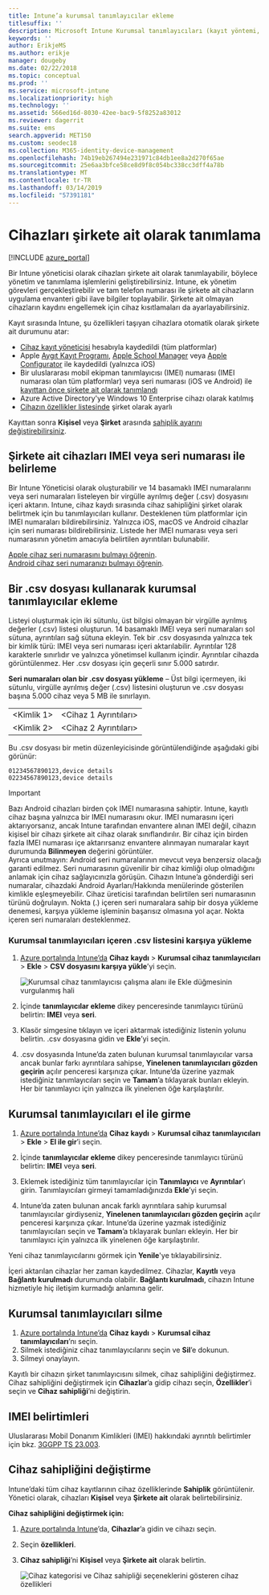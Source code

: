 ```yaml
---
title: Intune’a kurumsal tanımlayıcılar ekleme
titlesuffix: ''
description: Microsoft Intune Kurumsal tanımlayıcıları (kayıt yöntemi, IMEI ve seri numaraları) eklemeyi öğrenin.
keywords: ''
author: ErikjeMS
ms.author: erikje
manager: dougeby
ms.date: 02/22/2018
ms.topic: conceptual
ms.prod: ''
ms.service: microsoft-intune
ms.localizationpriority: high
ms.technology: ''
ms.assetid: 566ed16d-8030-42ee-bac9-5f8252a83012
ms.reviewer: dagerrit
ms.suite: ems
search.appverid: MET150
ms.custom: seodec18
ms.collection: M365-identity-device-management
ms.openlocfilehash: 74b19eb267494e231971c84db1ee8a2d270f65ae
ms.sourcegitcommit: 25e6aa3bfce58ce8d9f8c054bc338cc3dff4a78b
ms.translationtype: MT
ms.contentlocale: tr-TR
ms.lasthandoff: 03/14/2019
ms.locfileid: "57391181"
---
```

# <a name="identify-devices-as-corporate-owned"></a>Cihazları şirkete ait olarak tanımlama

[!INCLUDE [azure_portal](./includes/azure_portal.md)]

Bir Intune yöneticisi olarak cihazları şirkete ait olarak tanımlayabilir, böylece yönetim ve tanımlama işlemlerini geliştirebilirsiniz. Intune, ek yönetim görevleri gerçekleştirebilir ve tam telefon numarası ile şirkete ait cihazların uygulama envanteri gibi ilave bilgiler toplayabilir. Şirkete ait olmayan cihazların kaydını engellemek için cihaz kısıtlamaları da ayarlayabilirsiniz.

Kayıt sırasında Intune, şu özellikleri taşıyan cihazlara otomatik olarak şirkete ait durumunu atar:

- [Cihaz kayıt yöneticisi](device-enrollment-manager-enroll.md) hesabıyla kaydedildi (tüm platformlar)
- Apple [Aygıt Kayıt Programı](device-enrollment-program-enroll-ios.md), [Apple School Manager](apple-school-manager-set-up-ios.md) veya [Apple Configurator](apple-configurator-enroll-ios.md) ile kaydedildi (yalnızca iOS)
- Bir uluslararası mobil ekipman tanımlayıcısı (IMEI) numarası (IMEI numarası olan tüm platformlar) veya seri numarası (iOS ve Android) ile [kayıttan önce şirkete ait olarak tanımlandı](#identify-corporate-owned-devices-with-imei-or-serial-number)
- Azure Active Directory'ye Windows 10 Enterprise cihazı olarak katılmış
- [Cihazın özellikler listesinde](#change-device-ownership) şirket olarak ayarlı

Kayıttan sonra **Kişisel** veya **Şirket** arasında [sahiplik ayarını değiştirebilirsiniz](#change-device-ownership).

## <a name="identify-corporate-owned-devices-with-imei-or-serial-number"></a>Şirkete ait cihazları IMEI veya seri numarası ile belirleme

Bir Intune Yöneticisi olarak oluşturabilir ve 14 basamaklı IMEI numaralarını veya seri numaraları listeleyen bir virgülle ayrılmış değer (.csv) dosyasını içeri aktarın. Intune, cihaz kaydı sırasında cihaz sahipliğini şirket olarak belirtmek için bu tanımlayıcıları kullanır. Desteklenen tüm platformlar için IMEI numaraları bildirebilirsiniz. Yalnızca iOS, macOS ve Android cihazlar için seri numarası bildirebilirsiniz. Listede her IMEI numarası veya seri numarasının yönetim amacıyla belirtilen ayrıntıları bulunabilir.

<!-- When you upload serial numbers for corporate-owned iOS devices, they must be paired with a corporate enrollment profile. Devices must then be enrolled using either Apple’s device enrollment program (DEP) or Apple Configurator to have them appear as corporate-owned. -->

[Apple cihaz seri numarasını bulmayı öğrenin](https://support.apple.com/HT204308).<br>
[Android cihaz seri numaranızı bulmayı öğrenin](https://support.google.com/store/answer/3333000).

## <a name="add-corporate-identifiers-by-using-a-csv-file"></a>Bir .csv dosyası kullanarak kurumsal tanımlayıcılar ekleme
Listeyi oluşturmak için iki sütunlu, üst bilgisi olmayan bir virgülle ayrılmış değerler (.csv) listesi oluşturun. 14 basamaklı IMEI veya seri numaraları sol sütuna, ayrıntıları sağ sütuna ekleyin. Tek bir .csv dosyasında yalnızca tek bir kimlik türü: IMEI veya seri numarası içeri aktarılabilir. Ayrıntılar 128 karakterle sınırlıdır ve yalnızca yönetimsel kullanım içindir. Ayrıntılar cihazda görüntülenmez. Her .csv dosyası için geçerli sınır 5.000 satırdır.

**Seri numaraları olan bir .csv dosyası yükleme** – Üst bilgi içermeyen, iki sütunlu, virgülle ayrılmış değer (.csv) listesini oluşturun ve .csv dosyası başına 5.000 cihaz veya 5 MB ile sınırlayın.

|||
|-|-|
|&lt;Kimlik 1&gt;|&lt;Cihaz 1 Ayrıntıları&gt;|
|&lt;Kimlik 2&gt;|&lt;Cihaz 2 Ayrıntıları&gt;|

Bu .csv dosyası bir metin düzenleyicisinde görüntülendiğinde aşağıdaki gibi görünür:

```
01234567890123,device details
02234567890123,device details
```

> [!IMPORTANT]
> Bazı Android cihazları birden çok IMEI numarasına sahiptir. Intune, kayıtlı cihaz başına yalnızca bir IMEI numarasını okur. IMEI numarasını içeri aktarıyorsanız, ancak Intune tarafından envantere alınan IMEI değil, cihazın kişisel bir cihazı şirkete ait cihaz olarak sınıflandırılır. Bir cihaz için birden fazla IMEI numarası içe aktarırsanız envantere alınmayan numaralar kayıt durumunda **Bilinmeyen** değerini görüntüler.<br>
>Ayrıca unutmayın: Android seri numaralarının mevcut veya benzersiz olacağı garanti edilmez. Seri numarasının güvenilir bir cihaz kimliği olup olmadığını anlamak için cihaz sağlayıcınızla görüşün.
>Cihazın Intune’a gönderdiği seri numaralar, cihazdaki Android Ayarları/Hakkında menülerinde gösterilen kimlikle eşleşmeyebilir. Cihaz üreticisi tarafından belirtilen seri numarasının türünü doğrulayın.
>Nokta (.) içeren seri numaralara sahip bir dosya yükleme denemesi, karşıya yükleme işleminin başarısız olmasına yol açar. Nokta içeren seri numaraları desteklenmez.

### <a name="upload-a-csv-list-of-corporate-identifiers"></a>Kurumsal tanımlayıcıları içeren .csv listesini karşıya yükleme

1. [Azure portalında Intune’da](https://portal.azure.com) **Cihaz kaydı** > **Kurumsal cihaz tanımlayıcıları** > **Ekle** > **CSV dosyasını karşıya yükle**’yi seçin.

   ![Kurumsal cihaz tanımlayıcısı çalışma alanı ile Ekle düğmesinin vurgulanmış hali](./media/add-corp-id.png)

2. İçinde **tanımlayıcılar ekleme** dikey penceresinde tanımlayıcı türünü belirtin: **IMEI** veya **seri**.

3. Klasör simgesine tıklayın ve içeri aktarmak istediğiniz listenin yolunu belirtin. .csv dosyasına gidin ve **Ekle**’yi seçin. 

4. .csv dosyasında Intune’da zaten bulunan kurumsal tanımlayıcılar varsa ancak bunlar farkı ayrıntılara sahipse, **Yinelenen tanımlayıcıları gözden geçirin** açılır penceresi karşınıza çıkar. Intune’da üzerine yazmak istediğiniz tanımlayıcıları seçin ve **Tamam**’a tıklayarak bunları ekleyin. Her bir tanımlayıcı için yalnızca ilk yinelenen öğe karşılaştırılır.

## <a name="manually-enter-corporate-identifiers"></a>Kurumsal tanımlayıcıları el ile girme

1. [Azure portalında Intune’da](https://portal.azure.com) **Cihaz kaydı** > **Kurumsal cihaz tanımlayıcıları** > **Ekle** > **El ile gir**’i seçin.

2. İçinde **tanımlayıcılar ekleme** dikey penceresinde tanımlayıcı türünü belirtin: **IMEI** veya **seri**.

3. Eklemek istediğiniz tüm tanımlayıcılar için **Tanımlayıcı** ve **Ayrıntılar**’ı girin. Tanımlayıcıları girmeyi tamamladığınızda **Ekle**’yi seçin.

5. Intune’da zaten bulunan ancak farklı ayrıntılara sahip kurumsal tanımlayıcılar girdiyseniz, **Yinelenen tanımlayıcıları gözden geçirin** açılır penceresi karşınıza çıkar. Intune’da üzerine yazmak istediğiniz tanımlayıcıları seçin ve **Tamam**’a tıklayarak bunları ekleyin. Her bir tanımlayıcı için yalnızca ilk yinelenen öğe karşılaştırılır.

Yeni cihaz tanımlayıcılarını görmek için **Yenile**'ye tıklayabilirsiniz.

İçeri aktarılan cihazlar her zaman kaydedilmez. Cihazlar, **Kayıtlı** veya **Bağlantı kurulmadı** durumunda olabilir. **Bağlantı kurulmadı**, cihazın Intune hizmetiyle hiç iletişim kurmadığı anlamına gelir.

## <a name="delete-corporate-identifiers"></a>Kurumsal tanımlayıcıları silme

1. [Azure portalında Intune’da](https://portal.azure.com) **Cihaz kaydı** > **Kurumsal cihaz tanımlayıcıları**’nı seçin.
2. Silmek istediğiniz cihaz tanımlayıcılarını seçin ve **Sil**’e dokunun.
3. Silmeyi onaylayın.

Kayıtlı bir cihazın şirket tanımlayıcısını silmek, cihaz sahipliğini değiştirmez. Cihaz sahipliğini değiştirmek için **Cihazlar**’a gidip cihazı seçin, **Özellikler**’i seçin ve **Cihaz sahipliği**’ni değiştirin.

## <a name="imei-specifications"></a>IMEI belirtimleri
Uluslararası Mobil Donanım Kimlikleri (IMEI) hakkındaki ayrıntılı belirtimler için bkz. [3GGPP TS 23.003](https://portal.3gpp.org/desktopmodules/Specifications/SpecificationDetails.aspx?specificationId=729).

## <a name="change-device-ownership"></a>Cihaz sahipliğini değiştirme

Intune’daki tüm cihaz kayıtlarının cihaz özelliklerinde **Sahiplik** görüntülenir. Yönetici olarak, cihazları **Kişisel** veya **Şirkete ait** olarak belirtebilirsiniz.

**Cihaz sahipliğini değiştirmek için:**
1. [Azure portalında Intune](https://portal.azure.com)’da, **Cihazlar**’a gidin ve cihazı seçin.
2. Seçin **özellikleri**.
3. **Cihaz sahipliği**’ni **Kişisel** veya **Şirkete ait** olarak belirtin.

   ![Cihaz kategorisi ve Cihaz sahipliği seçeneklerini gösteren cihaz özellikleri](./media/device-properties.png)
